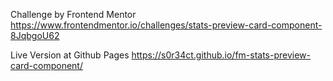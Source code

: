 Challenge by Frontend Mentor
https://www.frontendmentor.io/challenges/stats-preview-card-component-8JqbgoU62

Live Version at Github Pages
https://s0r34ct.github.io/fm-stats-preview-card-component/
